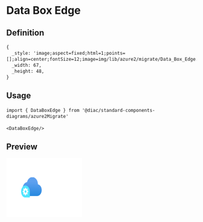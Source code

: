 # Data Box Edge

## Definition

```
{
  _style: 'image;aspect=fixed;html=1;points=[];align=center;fontSize=12;image=img/lib/azure2/migrate/Data_Box_Edge.svg;strokeColor=none;',
  _width: 67,
  _height: 48,
}
```

## Usage

```
import { DataBoxEdge } from '@diac/standard-components-diagrams/azure2Migrate'

<DataBoxEdge/>
```

## Preview

<img src="./data-box-edge.png" width="200"/>
